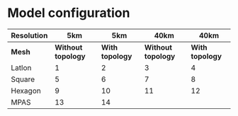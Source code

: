 # Model configuration

| **Resolution** | 5km |  5km | 40km |  40km  |
|----------|----------------------|-------------------|----------------------|-------------------|
| **Mesh** | **Without topology** | **With topology** | **Without topology** | **With topology** |
| Latlon   | 1                    | 2                 | 3                    | 4                 |
| Square   | 5                    | 6                 | 7                    | 8                 |
| Hexagon  | 9                    | 10                | 11                   | 12                |
| MPAS     | 13                   | 14               |                      |                   |

